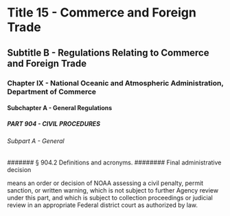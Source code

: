 
# Title 15 - Commerce and Foreign Trade
## Subtitle B - Regulations Relating to Commerce and Foreign Trade
### Chapter IX - National Oceanic and Atmospheric Administration, Department of Commerce
#### Subchapter A - General Regulations
##### PART 904 - CIVIL PROCEDURES
###### Subpart A - General
####### § 904.2 Definitions and acronyms.
######## Final administrative decision

means an order or decision of NOAA assessing a civil penalty, permit sanction, or written warning, which is not subject to further Agency review under this part, and which is subject to collection proceedings or judicial review in an appropriate Federal district court as authorized by law.
